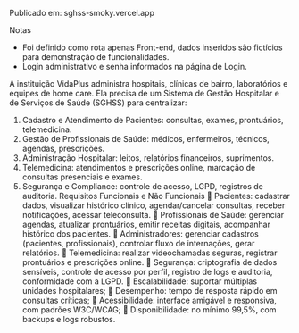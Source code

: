 Publicado em: sghss-smoky.vercel.app

Notas
* Foi definido como rota apenas Front-end, dados inseridos são fictícios para demonstração de funcionalidades.
* Login administrativo e senha informados na página de Login.

A instituição VidaPlus administra hospitais, clínicas de bairro, laboratórios e equipes de home
care. Ela precisa de um Sistema de Gestão Hospitalar e de Serviços de Saúde (SGHSS) para
centralizar:
1. Cadastro e Atendimento de Pacientes: consultas, exames, prontuários, telemedicina.
2. Gestão de Profissionais de Saúde: médicos, enfermeiros, técnicos, agendas,
prescrições.
3. Administração Hospitalar: leitos, relatórios financeiros, suprimentos.
4. Telemedicina: atendimentos e prescrições online, marcação de consultas presenciais e
exames.
5. Segurança e Compliance: controle de acesso, LGPD, registros de auditoria.
Requisitos Funcionais e Não Funcionais
 Pacientes: cadastrar dados, visualizar histórico clínico, agendar/cancelar consultas,
receber notificações, acessar teleconsulta.
 Profissionais de Saúde: gerenciar agendas, atualizar prontuários, emitir receitas digitais,
acompanhar histórico dos pacientes.
 Administradores: gerenciar cadastros (pacientes, profissionais), controlar fluxo de
internações, gerar relatórios.
 Telemedicina: realizar videochamadas seguras, registrar prontuários e prescrições online.
 Segurança: criptografia de dados sensíveis, controle de acesso por perfil, registro de logs
e auditoria, conformidade com a LGPD.
 Escalabilidade: suportar múltiplas unidades hospitalares;
 Desempenho: tempo de resposta rápido em consultas críticas;
 Acessibilidade: interface amigável e responsiva, com padrões W3C/WCAG;
 Disponibilidade: no mínimo 99,5%, com backups e logs robustos.

